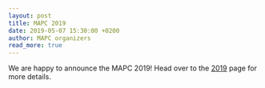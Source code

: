 ```yaml
---
layout: post
title: MAPC 2019
date: 2019-05-07 15:30:00 +0200
author: MAPC organizers
read_more: true
---
```


We are happy to announce the MAPC 2019! Head over to the [2019](/2019/) page for more details.
